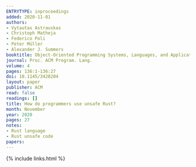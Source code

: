 ```yaml
---
ENTRYTYPE: inproceedings
added: 2020-11-01
authors:
- Vytautas Astrauskas
- Christoph Matheja
- Federico Poli
- Peter Müller
- Alexander J. Summers
booktitle: Object-Oriented Programming Systems, Languages, and Applications (OOPSLA)
journal: Proc. ACM Program. Lang.
volume: 4
pages: 136:1-136:27
doi: 10.1145/3428204
layout: paper
publisher: ACM
read: false
readings: []
title: How do programmers use unsafe Rust?
month: November
year: 2020
pages: 27
notes:
- Rust language
- Rust unsafe code
papers:
---
```

{% include links.html %}
